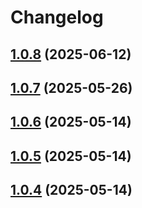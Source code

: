 # Changelog

## [1.0.8](https://github.com/Hexlet/analytics-plugin-yandex-metrika/compare/1.0.7...1.0.8) (2025-06-12)

## [1.0.7](https://github.com/Hexlet/analytics-plugin-yandex-metrika/compare/1.0.6...1.0.7) (2025-05-26)

## [1.0.6](https://github.com/Hexlet/analytics-plugin-yandex-metrika/compare/1.0.5...1.0.6) (2025-05-14)

## [1.0.5](https://github.com/Hexlet/analytics-plugin-yandex-metrika/compare/1.0.4...1.0.5) (2025-05-14)

## [1.0.4](https://github.com/Hexlet/analytics-plugin-yandex-metrika/compare/1.0.3...1.0.4) (2025-05-14)
